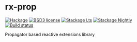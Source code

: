 # rx-prop

[![Hackage](https://img.shields.io/hackage/v/rx-prop.svg)](https://hackage.haskell.org/package/rx-prop)
[![BSD3 license](https://img.shields.io/badge/license-BSD3-blue.svg)](LICENSE)
[![Stackage Lts](http://stackage.org/package/rx-prop/badge/lts)](http://stackage.org/lts/package/rx-prop)
[![Stackage Nightly](http://stackage.org/package/rx-prop/badge/nightly)](http://stackage.org/nightly/package/rx-prop)
[![Build status](https://secure.travis-ci.org/ChrisPenner/rx-prop.svg)](https://travis-ci.org/ChrisPenner/rx-prop)

Propagator based reactive extensions library